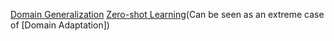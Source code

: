 [Domain Generalization]()
[Zero-shot Learning](https://en.wikipedia.org/wiki/Zero-shot_learning)(Can be seen as an extreme case of [Domain Adaptation])